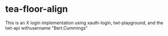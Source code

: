 # tea-floor-align
This is an X login implementation using xauth-login, twt-playground, and the twt-api withusername "Bert.Cummings"

